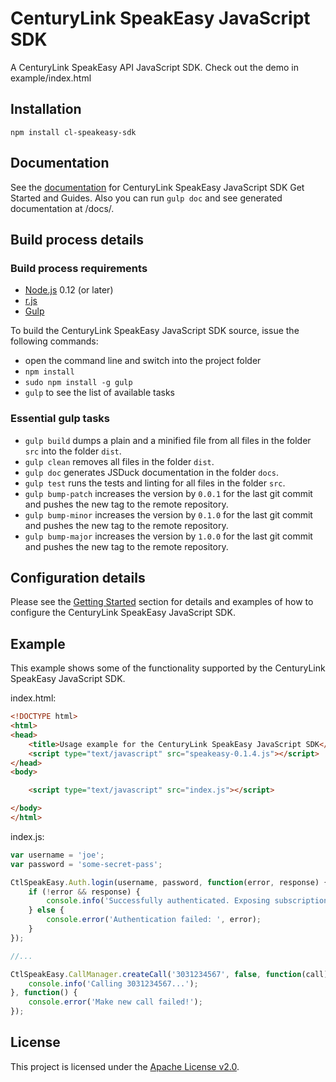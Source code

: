 # CenturyLink SpeakEasy JavaScript SDK

A CenturyLink SpeakEasy API JavaScript SDK. Check out the demo in example/index.html

## Installation

```
npm install cl-speakeasy-sdk
```

## Documentation

See the [documentation](https://speakeasy.veuxdu.centurylink.com/SpeakEasyDemo/docs)
for CenturyLink SpeakEasy JavaScript SDK Get Started and Guides. Also you
can run `gulp doc` and see generated documentation at /docs/.

## Build process details

### Build process requirements
* [Node.js](https://nodejs.org/) 0.12 (or later)
* [r.js](https://github.com/jrburke/r.js)
* [Gulp](http://gulpjs.com/)

To build the CenturyLink SpeakEasy JavaScript SDK source, issue the following commands:
* open the command line and switch into the project folder
* ```npm install```
* ```sudo npm install -g gulp```
* ```gulp``` to see the list of available tasks

### Essential gulp tasks

* ```gulp build``` dumps a plain and a minified file from all files in the folder ```src``` into the folder ```dist```.
* ```gulp clean``` removes all files in the folder ```dist```.
* ```gulp doc``` generates JSDuck documentation in the folder ```docs```.
* ```gulp test``` runs the tests and linting for all files in the folder ```src```.
* ```gulp bump-patch``` increases the version by ```0.0.1``` for the last git commit and pushes the new tag to the remote repository.
* ```gulp bump-minor``` increases the version by ```0.1.0``` for the last git commit and pushes the new tag to the remote repository.
* ```gulp bump-major``` increases the version by ```1.0.0``` for the last git commit and pushes the new tag to the remote repository.

## Configuration details

Please see the [Getting Started](https://speakeasy.veuxdu.centurylink.com/SpeakEasyDemo/docs/#!/guide/speakeasy_getting_started)
section for details and examples of how to configure the CenturyLink SpeakEasy
JavaScript SDK.

## Example

This example shows some of the functionality supported by the CenturyLink SpeakEasy JavaScript SDK.

index.html:
``` html
<!DOCTYPE html>
<html>
<head>
    <title>Usage example for the CenturyLink SpeakEasy JavaScript SDK</title>
    <script type="text/javascript" src="speakeasy-0.1.4.js"></script>
</head>
<body>

    <script type="text/javascript" src="index.js"></script>

</body>
</html>

```

index.js:
``` javascript
var username = 'joe';
var password = 'some-secret-pass';

CtlSpeakEasy.Auth.login(username, password, function(error, response) {
    if (!error && response) {
        console.info('Successfully authenticated. Exposing subscription services selection.');
    } else {
        console.error('Authentication failed: ', error);
    }
});

//...

CtlSpeakEasy.CallManager.createCall('3031234567', false, function(call) {
    console.info('Calling 3031234567...');
}, function() {
    console.error('Make new call failed!');
});


```

## License

This project is licensed under the [Apache License v2.0](http://www.apache.org/licenses/LICENSE-2.0.html).

